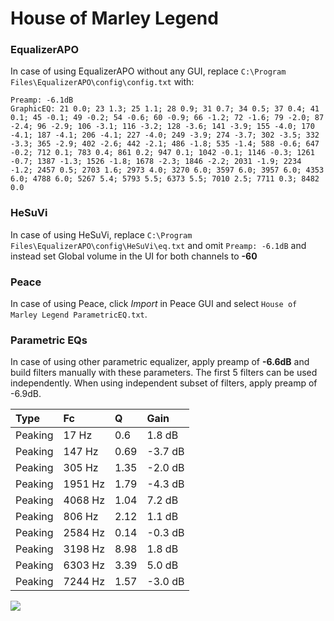 # House of Marley Legend

### EqualizerAPO
In case of using EqualizerAPO without any GUI, replace `C:\Program Files\EqualizerAPO\config\config.txt`
with:
```
Preamp: -6.1dB
GraphicEQ: 21 0.0; 23 1.3; 25 1.1; 28 0.9; 31 0.7; 34 0.5; 37 0.4; 41 0.1; 45 -0.1; 49 -0.2; 54 -0.6; 60 -0.9; 66 -1.2; 72 -1.6; 79 -2.0; 87 -2.4; 96 -2.9; 106 -3.1; 116 -3.2; 128 -3.6; 141 -3.9; 155 -4.0; 170 -4.1; 187 -4.1; 206 -4.1; 227 -4.0; 249 -3.9; 274 -3.7; 302 -3.5; 332 -3.3; 365 -2.9; 402 -2.6; 442 -2.1; 486 -1.8; 535 -1.4; 588 -0.6; 647 -0.2; 712 0.1; 783 0.4; 861 0.2; 947 0.1; 1042 -0.1; 1146 -0.3; 1261 -0.7; 1387 -1.3; 1526 -1.8; 1678 -2.3; 1846 -2.2; 2031 -1.9; 2234 -1.2; 2457 0.5; 2703 1.6; 2973 4.0; 3270 6.0; 3597 6.0; 3957 6.0; 4353 6.0; 4788 6.0; 5267 5.4; 5793 5.5; 6373 5.5; 7010 2.5; 7711 0.3; 8482 0.0
```

### HeSuVi
In case of using HeSuVi, replace `C:\Program Files\EqualizerAPO\config\HeSuVi\eq.txt` and omit `Preamp:
-6.1dB` and instead set Global volume in the UI for both channels to **-60**

### Peace
In case of using Peace, click *Import* in Peace GUI and select `House of Marley Legend ParametricEQ.txt`.

### Parametric EQs
In case of using other parametric equalizer, apply preamp of **-6.6dB** and build filters manually
with these parameters. The first 5 filters can be used independently.
When using independent subset of filters, apply preamp of -6.9dB.

| Type    | Fc      |    Q | Gain    |
|:--------|:--------|:-----|:--------|
| Peaking | 17 Hz   | 0.6  | 1.8 dB  |
| Peaking | 147 Hz  | 0.69 | -3.7 dB |
| Peaking | 305 Hz  | 1.35 | -2.0 dB |
| Peaking | 1951 Hz | 1.79 | -4.3 dB |
| Peaking | 4068 Hz | 1.04 | 7.2 dB  |
| Peaking | 806 Hz  | 2.12 | 1.1 dB  |
| Peaking | 2584 Hz | 0.14 | -0.3 dB |
| Peaking | 3198 Hz | 8.98 | 1.8 dB  |
| Peaking | 6303 Hz | 3.39 | 5.0 dB  |
| Peaking | 7244 Hz | 1.57 | -3.0 dB |

![](https://raw.githubusercontent.com/jaakkopasanen/AutoEq/master/results/innerfidelity/sbaf-serious/House%20of%20Marley%20Legend/House%20of%20Marley%20Legend.png)
